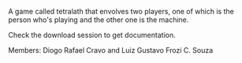A game called tetralath that envolves two players, one of which is the person who's playing and the other one is the machine.

Check the download session to get documentation.

Members: Diogo Rafael Cravo and Luiz Gustavo Frozi C. Souza